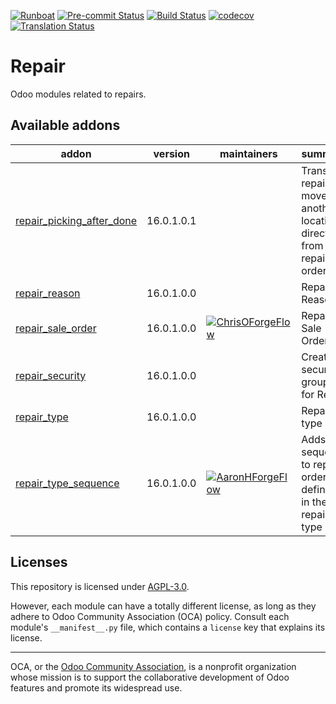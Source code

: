 
[![Runboat](https://img.shields.io/badge/runboat-Try%20me-875A7B.png)](https://runboat.odoo-community.org/builds?repo=OCA/repair&target_branch=16.0)
[![Pre-commit Status](https://github.com/OCA/repair/actions/workflows/pre-commit.yml/badge.svg?branch=16.0)](https://github.com/OCA/repair/actions/workflows/pre-commit.yml?query=branch%3A16.0)
[![Build Status](https://github.com/OCA/repair/actions/workflows/test.yml/badge.svg?branch=16.0)](https://github.com/OCA/repair/actions/workflows/test.yml?query=branch%3A16.0)
[![codecov](https://codecov.io/gh/OCA/repair/branch/16.0/graph/badge.svg)](https://codecov.io/gh/OCA/repair)
[![Translation Status](https://translation.odoo-community.org/widgets/repair-16-0/-/svg-badge.svg)](https://translation.odoo-community.org/engage/repair-16-0/?utm_source=widget)

<!-- /!\ do not modify above this line -->

# Repair

Odoo modules related to repairs.

<!-- /!\ do not modify below this line -->

<!-- prettier-ignore-start -->

[//]: # (addons)

Available addons
----------------
addon | version | maintainers | summary
--- | --- | --- | ---
[repair_picking_after_done](repair_picking_after_done/) | 16.0.1.0.1 |  | Transfer repaired move to another location directly from repaire order
[repair_reason](repair_reason/) | 16.0.1.0.0 |  | Repair Reason
[repair_sale_order](repair_sale_order/) | 16.0.1.0.0 | [![ChrisOForgeFlow](https://github.com/ChrisOForgeFlow.png?size=30px)](https://github.com/ChrisOForgeFlow) | Repair To Sale Order
[repair_security](repair_security/) | 16.0.1.0.0 |  | Create security groups for Repair
[repair_type](repair_type/) | 16.0.1.0.0 |  | Repair type
[repair_type_sequence](repair_type_sequence/) | 16.0.1.0.0 | [![AaronHForgeFlow](https://github.com/AaronHForgeFlow.png?size=30px)](https://github.com/AaronHForgeFlow) | Adds sequence to repair orders defined in the repairs's type

[//]: # (end addons)

<!-- prettier-ignore-end -->

## Licenses

This repository is licensed under [AGPL-3.0](LICENSE).

However, each module can have a totally different license, as long as they adhere to Odoo Community Association (OCA)
policy. Consult each module's `__manifest__.py` file, which contains a `license` key
that explains its license.

----
OCA, or the [Odoo Community Association](http://odoo-community.org/), is a nonprofit
organization whose mission is to support the collaborative development of Odoo features
and promote its widespread use.
